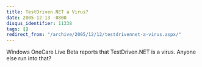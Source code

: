 ```yaml
---
title: TestDriven.NET a Virus?
date: 2005-12-13 -0800
disqus_identifier: 11338
tags: []
redirect_from: "/archive/2005/12/12/testdrivennet-a-virus.aspx/"
---
```


Windows OneCare Live Beta reports that TestDriven.NET is a virus. Anyone
else run into that?

